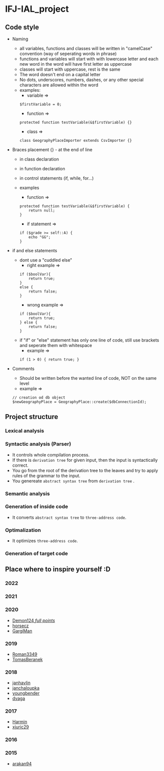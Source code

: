 # IFJ-IAL_project

## Code style
* Naming
    * all variables, functions and classes will be written in "camelCase" convention (way of seperating words in phrase)
    * functions and variables will start with with lowercase letter and each new word in the word will have first letter as uppercase
    * classes will start with uppercase, rest is the same
    * The word doesn't end on a capital letter
    * No dots, underscores, numbers, dashes, or any other special characters are allowed within the word
    * examples: 
        * variable =>
        ```
        $firstVariable = 0;
        ```
        * function =>
        ```
        protected function testVariable(&$firstVariable) {}
        ```
        * class    =>
        ```
        class GeographyPlaceImporter extends CsvImporter {}
        ```

* Braces placement {} - at the end of line
    * in class declaration
    * in function declaration
    * in control statements (if, while, for...)
    * examples
        * function =>
        ```
        protected function testVariable(&$firstVariable) {
            return null;                  
        }
        ```
        
        * if statement =>
        ```
        if ($grade >= self::A) {
            echo "GG";
        }
        ```

* if and else statements
    * dont use a "cuddled else"
      * right example =>
      ```
      if ($boolVar){
          return true;
      }
      else {
          return false;
      }
      ```
      * wrong example =>
      ```
      if ($boolVar){
          return true;
      } else {
          return false;
      }
      ```
    * if "if" or "else" statement has only one line of code, still use brackets and seperate them with whitespace
      * example =>
      ```
      if (1 > 0) { return true; }
      ```
* Comments
     * Should be written before the wanted line of code, NOT on the same level
     * example =>
     ```
     // creation od db object
     $newGeographyPlace = GeographyPlace::create($dbConnectionId);
     ```

## Project structure

### Lexical analysis

### Syntactic analysis (Parser)

* It controls whole compilation process.
* If there is `derivation tree` for given input, then the input is syntactically correct.
* You go from the root of the derivation tree to the leaves and try to apply rules of the grammar to the input.
* You genereate `abstract syntax tree` from `derivation tree` .
  
### Semantic analysis

### Generation of inside code

* It converts `abstract syntax tree` to `three-address code`.

### Optimalization

* It optimizes `three-address code`.

### Generation of target code

## Place where to inspire yourself :D

### 2022

### 2021

### 2020

* [Demon124 _full points_](https://github.com/V4-FIT/V4-IFJ)
* [horsecz](https://github.com/horsecz/FIT-IFJ-TeamProject)
* [GargiMan](https://github.com/GargiMan/ifj)

### 2019

* [Roman3349](https://github.com/Roman3349/FIT-BIT-IFJ-2019-project)
* [TomasBeranek](https://github.com/RichardKlem/IFJ)

### 2018

* [janhavlin](https://github.com/janhavlin/VUT-FIT-IFJ-2018)
* [janchaloupka](https://github.com/janchaloupka/IFJ-Projekt)
* [youngbender](https://github.com/yungbender/ifj-projekt)
* [dvaga](https://github.com/dvagala/VUT-FIT-IFJ-Project)

### 2017

* [Harmin](https://github.com/harmim/vut-ifj-project)
* [xjuric29](https://github.com/xjuric29/ifj)

### 2016

### 2015

* [arakan94](https://github.com/arakan94/ifj15)
  
